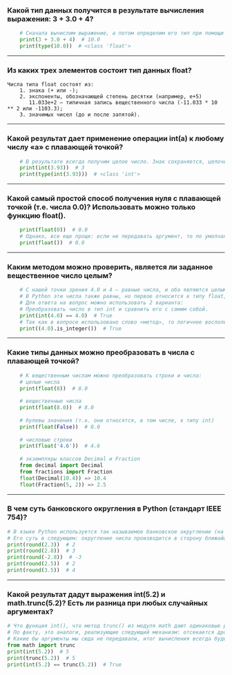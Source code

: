 ### Какой тип данных получится в результате вычисления выражения: 3 + 3.0 + 4?
```python
    # Сначала вычислим выражение, а потом определим его тип при помощи функции type().
    print(3 + 3.0 + 4)  # 10.0 
    print(type(10.0))  # <class 'float'>
```
___
### Из каких трех элементов состоит тип данных float?
    Числа типа float состоят из:
        1. знака (+ или -);
        2. экспоненты, обозначающей степень десятки (например, е+5)
           11.033e+2 – типичная запись вещественного числа (-11.033 * 10 ** 2 или -1103.3);
        3. значимых чисел (до и после запятой).
      
___
### Какой результат дает применение операции int(a) к любому числу «а» с плавающей точкой?
```python
    # В результате всегда получим целое число. Знак сохраняется, целочисленная часть остается, а вся дробная часть отрезается.
    print(int(3.93))  # 3
    print(type(int(3.93)))  # <class 'int'>
```
___
### Какой самый простой способ получения нуля с плавающей точкой (т.е. числа 0.0)? Использовать можно только функцию float().
```python
    print(float(0))  # 0.0
    # Однако, все еще проще: если не передавать аргумент, то по умолчанию ставится 0.
    print(float())  # 0.0
```
___
### Каким методом можно проверить, является ли заданное вещественное число целым?
```python
    # С нашей точки зрения 4.0 и 4 – равные числа, и оба являются целыми, так как 0 после точки не несет никакой смысловой нагрузки. 
    # В Python эти числа также равны, но первое относится к типу float, а второе – к int.
    # Для ответа на вопрос можно использовать 2 варианта:
    # Преобразовать число в тип int и сравнить его с самим собой.
    print(int(4.0) == 4.0)  # True
    # Так как в вопросе использовано слово «метод», то логичнее воспользоваться соответствующим методом.
    print((4.0).is_integer())  # True
```
___
### Какие типы данных можно преобразовать в числа с плавающей точкой?
```python
    # К вещественным числам можно преобразовать строки и числа:
    # целые числа
    print(float(8))  # 8.0
    
    # вещественные числа
    print(float(8.0))  # 8.0
    
    # булевы значения (т.к. они относятся, в том числе, к типу int)
    print(float(False))  # 0.0
    
    # числовые строки
    print(float('4.6'))  # 4.6
    
    # экземпляры классов Decimal и Fraction
    from decimal import Decimal
    from fractions import Fraction
    float(Decimal(10.4)) => 10.4
    float(Fraction(5, 2)) => 2.5
```
___
### В чем суть банковского округления в Python (стандарт IEEE 754)?
```python
# В языке Python используется так называемое банковское округление (на основании стандарта IEEE 754). 
# Его суть в следующем: округление числа производится в сторону ближайшего значения, а если последняя цифра 5, то в сторону ближайшего четного числа.
print(round(2.3))  # 2
print(round(2.8))  # 3
print(round(-2.8))  # -3
print(round(2.5))  # 2
print(round(3.5))  # 4
```
___
### Какой результат дадут выражения int(5.2) и math.trunc(5.2)? Есть ли разница при любых случайных аргументах?
```python
# Что функция int(), что метод trunc() из модуля math дают одинаковые результаты. 
# По факту, это аналоги, реализующие следующий механизм: отсекается дробная часть и возвращается целочисленное значение с сохранением знака.
# Какие бы аргументы мы сюда не передавали, итог вычисления всегда будет одинаковым.
from math import trunc
print(int(5.2))  # 5
print(trunc(5.2))  # 5
print(int(5.2) == trunc(5.2))  # True
```
